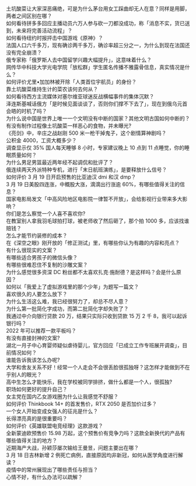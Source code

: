 土坑酸菜让大家深恶痛绝，可是为什么茅台用女工踩曲却无人在意？同样是用脚，两者之间区别在哪？  
如何看待拼多多回应主播动员六万人参与砍一刀都没成功，称「消息不实，货已送到，未来将完善活动流程」？  
如何看待纽约时报抨击中国游戏《原神》？  
法国人口六千多万，现有确诊两千多万，确诊率超三分之一，为什么到现在法国还没有完全崩溃？  
俄专家称「俄罗斯人去中国留学兴趣大幅提升」，这意味着什么？  
网传华中科技大学光电学院「放松群」学生匿名传播不雅露骨信息，真实情况是什么？  
如何评价尤里•加加林被开除「人类首位宇航员」的身份？  
靠土坑酸菜维持生计的菜农该何去何从？  
如何看待西方主流媒体对塞尔维亚球迷反战横幅事件的集体沉默？  
泽连斯基喊话俄方「是时候见面谈谈了，否则你们撑不下去了」，现在到俄乌元首会晤的时机了吗？  
为什么说中国是世界上唯一一个文明没有中断的国家？其他文明古国如何中断的？  
有没有制作过程像土坑酸菜一样恶心的食物，并未曝光?  
《亮剑》中，辛庄之战赵刚 500 米一枪干掉鬼子，这个剧情算神剧吗？  
公积金 4000，工资大概多少？  
调查显示仅 35% 国人每天睡够 8 小时，专家建议晚上 10 点到 11 点睡觉，你的睡眠质量如何？  
为什么男足男篮最近两年经不起调侃和批评了？  
俄连续两天外派特种专机，进行「末日航班演练」，是要释放什么信号？  
如何评价 3 月 19 日开启预售的比亚迪汉 dmi 和汉 dmp？  
3 月 19 日美股四连涨，中概股大涨，滴滴出行涨逾 60%，有哪些值得关注的信息？  
国家电影局发文「中高风险地区电影院一律暂不开放」，会给影视行业带来多大影响？  
你们是怎么察觉一个人喜不喜欢你?  
在教室别人拿我羽毛球拍打球，被老师收了然后砸了，那个拍 1000 多，应该找谁赔钱？  
怎么才能节约装修的成本？  
在《深空之眼》刚开放的「修正测试」里，有哪些你认为有趣的内容和亮点？  
有什么很现实的文案？  
有哪些适合男孩子的微信头像？  
有哪些很难忍住不复制的沙雕文案？  
为什么感觉很多资深 DC 粉丝都不太喜欢扎克·施耐德？是这样吗？会是什么原因？  
如何以「我爱上了虚拟游戏里的那个少年」为题写一篇文？  
喜欢很久的人要怎么放下？  
为什么生活这么难，我已经很努力了，却总不尽人意？  
为什么第一批简化字成功，而第二批简化字却失败了？  
我通过中介向银行贷款 20 万，结果只实际只收到贷款 15 万 2 千 8，我可以起诉银行吗？  
2022 年可以推荐一款平板吗？  
有没有直接封神的文案?  
湖北一月子中心育婴师疑似虐待婴儿，官方回应「已成立工作专班展开调查」，目前情况如何？  
谁能告诉我该怎么办呢?  
大学和舍友关系不好！经常一个人走会不会很丢脸很孤独呀？这怎样才能做到不在乎别人的眼光？  
高中生怎么才能快乐，我在学校被同学排挤，做什么都是一个人，很孤独?  
职场如何更好的提升自己？  
女主党在国内乙女游戏圈为什么让我感觉不舒服？  
如何评价 Thinkbook 14+ 的首发售价，RTX 2050 是否加价过多？  
一个女人开始变成女强人的征兆是什么？  
长得漂亮真的是很重要吗？  
如何评价《英雄联盟电竞经理》这款游戏？  
全新蒙迪欧预售价 15.98 万起，这个预售价有竞争力吗？这款全新换代的产品有哪些值得关注的地方？  
近期海产大战，孙颖莎屡次输给王曼昱，问题主要出在哪？  
3 月 18 日吉林新增 2 例死亡病例，直接原因均非新冠，如何从医学角度进行解读？  
疫情中的常州展现出了哪些责任与担当？  
心情不好，有什么办法可以疏解？  
